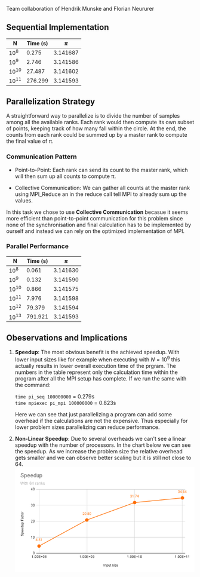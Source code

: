 Team collaboration of Hendrik Munske and Florian Neururer

## Sequential Implementation

| N         | Time (s) | $\pi$    |
| --------- | -------- | -------- |
| $10^8$    | 0.275    | 3.141687 |
| $10^9$    | 2.746    | 3.141586 |
| $10^{10}$ | 27.487   | 3.141602 |
| $10^{11}$ | 276.299  | 3.141593 |

## Parallelization Strategy

A straightforward way to parallelize is to divide the number of samples among all the available ranks. Each rank would then compute its own subset of points, keeping track of how many fall within the circle. At the end, the counts from each rank could be summed up by a master rank to compute the final value of π.

### Communication Pattern

- Point-to-Point: Each rank can send its count to the master rank, which will then sum up all counts to compute π.

- Collective Communication: We can gather all counts at the master rank using MPI_Reduce an in the reduce call tell MPI to already sum up the values.

In this task we chose to use **Collective Communication** becasue it seems more efficient than point-to-point communication for this problem since none of the synchronisation and final calculation has to be implemented by ourself and instead we can rely on the optimized implementation of MPI.

### Parallel Performance

| N         | Time (s) | $\pi$    |
| --------- | -------- | -------- |
| $10^8$    | 0.061    | 3.141630 |
| $10^9$    | 0.132    | 3.141590 |
| $10^{10}$ | 0.866    | 3.141575 |
| $10^{11}$ | 7.976    | 3.141598 |
| $10^{12}$ | 79.379   | 3.141594 |
| $10^{13}$ | 791.921  | 3.141593 |

## Obeservations and Implications

1. **Speedup**: The most obvious benefit is the achieved speedup. With lower input sizes like for example when executing with $N=10^9$ this actually results in lower overall execution time of the prgram. The numbers in the table represent only the calculation time within the program after all the MPI setup has complete. If we run the same with the command:

   `time pi_seq 100000000` = 0.279s\
   `time mpiexec pi_mpi 100000000` = 0.823s

   Here we can see that just parallelizing a program can add some overhead if the calculations are not the expensive. Thus especially for lower problem sizes parallelizing can reduce performance.

2. **Non-Linear Speedup**: Due to several overheads we can't see a linear speedup with the number of processors.
   In the chart below we can see the speedup. As we increase the problem size the relative overhead gets smaller and we can observe better scaling but it is still not close to 64.
   ![Speedup](./charts/speedup.png)
